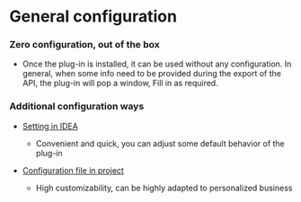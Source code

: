 # General configuration

### Zero configuration, out of the box

- Once the plug-in is installed, it can be used without any configuration. In general, when some info need to be provided during the export of the API, the plug-in will pop a window, Fill in as required.

### Additional configuration ways

- [Setting in IDEA](ide-setting.md)
    - Convenient and quick, you can adjust some default behavior of the plug-in

- [Configuration file in project ](local-file-config.md)
    - High customizability, can be highly adapted to personalized business